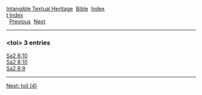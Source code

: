 [Intangible Textual Heritage](../../index)  [Bible](../index) 
[Index](index)   
[t Index](_t_)  
  [Previous](c11649)  [Next](c11651) 

------------------------------------------------------------------------

### &lt;toi&gt; 3 entries

[Sa2 8:10](../kjv/sa2008.htm#010)  
[Sa2 8:10](../kjv/sa2008.htm#010)  
[Sa2 8:9](../kjv/sa2008.htm#009)  

------------------------------------------------------------------------

[Next: toil (4)](c11651)
